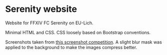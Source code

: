# Serenity website

Website for FFXIV FC Serenity on EU-Lich.

Minimal HTML and CSS. CSS loosely based on Bootstrap conventions.

Screenshots taken from [this screenshot competition](https://eu.finalfantasyxiv.com/lodestone/topics/detail/d1a641ef48b81141c6488474d83796cdddc29b56). A slight blur mask was applied to the background to make the images compress better.
